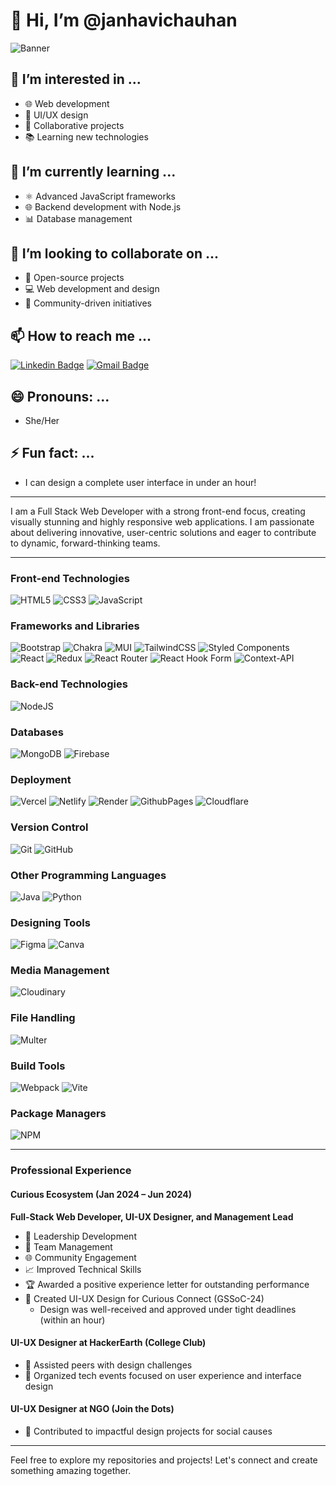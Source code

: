 # 👋 Hi, I’m @janhavichauhan

![Banner](https://www.shutterstock.com/image-vector/leadership-banner-web-icon-business-260nw-1126527452.jpg)



## 👀 I’m interested in ...
- 🌐 Web development
- 🎨 UI/UX design
- 🤝 Collaborative projects
- 📚 Learning new technologies

## 🌱 I’m currently learning ...
- ⚛️ Advanced JavaScript frameworks
- 🌐 Backend development with Node.js
- 📊 Database management

## 💞️ I’m looking to collaborate on ...
- 🌱 Open-source projects
- 💻 Web development and design
- 🌟 Community-driven initiatives

## 📫 How to reach me ...

[![Linkedin Badge](https://img.shields.io/badge/-janhavichauhan-blue?style=flat-square&logo=Linkedin&logoColor=white&link=https://www.linkedin.com/in/varadbhogayata/)](https://www.linkedin.com/in/janhavi-chauhan-972305291/)
[![Gmail Badge](https://img.shields.io/badge/-chauhanjanhavi45@gmail.com-c14438?style=flat-square&logo=Gmail&logoColor=white&link=mailto:vbhogayata@gmail.com)](mailto:chauhanjanhavi45@gmail.com) 

## 😄 Pronouns: ...
- She/Her

## ⚡ Fun fact: ...
- I can design a complete user interface in under an hour!

---

I am a Full Stack Web Developer with a strong front-end focus, creating visually stunning and highly responsive web applications. I am passionate about delivering innovative, user-centric solutions and eager to contribute to dynamic, forward-thinking teams.

---

### Front-end Technologies
![HTML5](https://img.shields.io/badge/html5-%23E34F26.svg?style=for-the-badge&logo=html5&logoColor=white)
![CSS3](https://img.shields.io/badge/css3-%231572B6.svg?style=for-the-badge&logo=css3&logoColor=white)
![JavaScript](https://img.shields.io/badge/javascript-%23323330.svg?style=for-the-badge&logo=javascript&logoColor=%23F7DF1E)

### Frameworks and Libraries
![Bootstrap](https://img.shields.io/badge/bootstrap-%238511FA.svg?style=for-the-badge&logo=bootstrap&logoColor=white)
![Chakra](https://img.shields.io/badge/chakra-%234ED1C5.svg?style=for-the-badge&logo=chakraui&logoColor=white)
![MUI](https://img.shields.io/badge/MUI-%230081CB.svg?style=for-the-badge&logo=mui&logoColor=white)
![TailwindCSS](https://img.shields.io/badge/tailwindcss-%2338B2AC.svg?style=for-the-badge&logo=tailwind-css&logoColor=white)
![Styled Components](https://img.shields.io/badge/styled--components-DB7093?style=for-the-badge&logo=styled-components&logoColor=white)
![React](https://img.shields.io/badge/react-%2320232a.svg?style=for-the-badge&logo=react&logoColor=%2361DAFB)
![Redux](https://img.shields.io/badge/redux-%23593d88.svg?style=for-the-badge&logo=redux&logoColor=white)
![React Router](https://img.shields.io/badge/React_Router-CA4245?style=for-the-badge&logo=react-router&logoColor=white)
![React Hook Form](https://img.shields.io/badge/React%20Hook%20Form-%23EC5990.svg?style=for-the-badge&logo=reacthookform&logoColor=white)
![Context-API](https://img.shields.io/badge/Context--Api-000000?style=for-the-badge&logo=react)

### Back-end Technologies
![NodeJS](https://img.shields.io/badge/node.js-6DA55F?style=for-the-badge&logo=node.js&logoColor=white)

### Databases
![MongoDB](https://img.shields.io/badge/MongoDB-%234ea94b.svg?style=for-the-badge&logo=mongodb&logoColor=white)
![Firebase](https://img.shields.io/badge/firebase-%23039BE5.svg?style=for-the-badge&logo=firebase)

### Deployment
![Vercel](https://img.shields.io/badge/vercel-%23000000.svg?style=for-the-badge&logo=vercel&logoColor=white)
![Netlify](https://img.shields.io/badge/netlify-%23000000.svg?style=for-the-badge&logo=netlify&logoColor=#00C7B7)
![Render](https://img.shields.io/badge/Render-%46E3B7.svg?style=for-the-badge&logo=render&logoColor=white)
![GithubPages](https://img.shields.io/badge/github%20pages-121013?style=for-the-badge&logo=github&logoColor=white)
![Cloudflare](https://img.shields.io/badge/Cloudflare-F38020?style=for-the-badge&logo=Cloudflare&logoColor=white)

### Version Control
![Git](https://img.shields.io/badge/git-%23F05033.svg?style=for-the-badge&logo=git&logoColor=white)
![GitHub](https://img.shields.io/badge/github-%23121011.svg?style=for-the-badge&logo=github&logoColor=white)

### Other Programming Languages
![Java](https://img.shields.io/badge/java-%23ED8B00.svg?style=for-the-badge&logo=openjdk&logoColor=white)
![Python](https://img.shields.io/badge/python-3670A0?style=for-the-badge&logo=python&logoColor=ffdd54)

### Designing Tools
![Figma](https://img.shields.io/badge/figma-%23F24E1E.svg?style=for-the-badge&logo=figma&logoColor=white)
![Canva](https://img.shields.io/badge/Canva-%2300C4CC.svg?style=for-the-badge&logo=Canva&logoColor=white)

### Media Management
![Cloudinary](https://img.shields.io/badge/Cloudinary-3448C5?style=for-the-badge&logo=cloudinary&logoColor=white)

### File Handling
![Multer](https://img.shields.io/badge/Multer-FFA500?style=for-the-badge&logo=multer&logoColor=white)

### Build Tools
![Webpack](https://img.shields.io/badge/webpack-%238DD6F9.svg?style=for-the-badge&logo=webpack&logoColor=black)
![Vite](https://img.shields.io/badge/vite-%23646CFF.svg?style=for-the-badge&logo=vite&logoColor=white)

### Package Managers
![NPM](https://img.shields.io/badge/NPM-%23CB3837.svg?style=for-the-badge&logo=npm&logoColor=white)

---

### Professional Experience

#### Curious Ecosystem (Jan 2024 – Jun 2024)
**Full-Stack Web Developer, UI-UX Designer, and Management Lead**

- 🌟 Leadership Development
- 👥 Team Management
- 🌐 Community Engagement
- 📈 Improved Technical Skills
- 🏆 Awarded a positive experience letter for outstanding performance
- 🎨 Created UI-UX Design for Curious Connect (GSSoC-24)
  - Design was well-received and approved under tight deadlines (within an hour)

#### UI-UX Designer at HackerEarth (College Club)
- 🌟 Assisted peers with design challenges
- 🎉 Organized tech events focused on user experience and interface design

#### UI-UX Designer at NGO (Join the Dots)
- 🤝 Contributed to impactful design projects for social causes

---

Feel free to explore my repositories and projects! Let's connect and create something amazing together.

